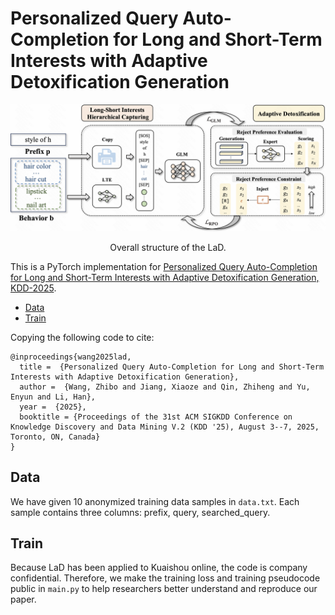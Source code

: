Personalized Query Auto-Completion for Long and Short-Term Interests with Adaptive Detoxification Generation
====================================


![alt text](image/model.png)
<p align="center">Overall structure of the LaD.</p>



This is a PyTorch implementation for [Personalized Query Auto-Completion for Long and Short-Term Interests with Adaptive Detoxification Generation, KDD-2025](https://arxiv.org/abs/2505.20966).


  * [Data](#Data)
  * [Train](#Train)


Copying the following code to cite:

```text
@inproceedings{wang2025lad,
  title =  {Personalized Query Auto-Completion for Long and Short-Term Interests with Adaptive Detoxification Generation},
  author =  {Wang, Zhibo and Jiang, Xiaoze and Qin, Zhiheng and Yu, Enyun and Li, Han},
  year =  {2025},
  booktitle = {Proceedings of the 31st ACM SIGKDD Conference on Knowledge Discovery and Data Mining V.2 (KDD '25), August 3--7, 2025, Toronto, ON, Canada}
}
```

Data
----------------------
We have given 10 anonymized training data samples in `data.txt`. Each sample contains three columns: prefix, query, searched_query.

Train
----------------------
Because LaD has been applied to Kuaishou online, the code is company confidential. Therefore, we make the training loss and training pseudocode public in `main.py` to help researchers better understand and reproduce our paper. 
